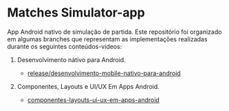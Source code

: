 # Matches Simulator-app

App Android nativo de simulação de partida. Este repositório foi organizado em algumas branches que representam as implementações realizadas durante os seguintes conteúdos-vídeos:

1. Desenvolvimento nátivo para Android.
      - [release/desenvolvimento-mobile-nativo-para-android](https://github.com/MarcoLegiere/matches-simulator-app/tree/release/desenvolvimento-mobile-nativo-para-android)

2. Componentes, Layouts e UI/UX Em Apps Android.
      - [componentes-layouts-ui-ux-em-apps-android](https://github.com/MarcoLegiere/matches-simulator-app/tree/release/dcomponentes-layouts-ui-ux-em-apps-android)
